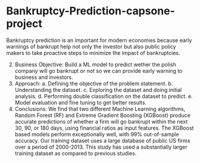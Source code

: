 # Bankruptcy-Prediction-capsone-project
Bankruptcy prediction is an important for modern economies because early warnings of bankrupt help not only the investor but also public policy makers to take proactive steps to minimize the impact of bankruptcies.


2. Business Objective:
Build a ML model to predict wether the polish company will go bankrupt or not
so we can provide early warning to business and investors.
3. Approach:
a. Defining the objective of the problem statement.
b. Understanding the dataset.
c. Exploring the dataset and doing initial analysis.
d. Performing double classification on the dataset to predict.
e. Model evaluation and fine tuning to get better results.
4. Conclusions:
We find that two different Machine Learning algorithms, Random Forest (RF) and
Extreme Gradient Boosting (XGBoost) produce accurate predictions of whether a firm will
go bankrupt within the next 30, 90, or 180 days, using financial ratios as input features. The
XGBoost based models perform exceptionally well, with 99% out-of-sample accuracy. Our
training dataset uses a large database of public US firms over a period of 2000-2013. This
study has used a substantially larger training dataset as compared to previous studies.
